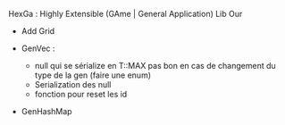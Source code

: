 HexGa : Highly Extensible (GAme | General Application) Lib Our

- Add Grid

- GenVec : 
    - null qui se sérialize en T::MAX pas bon en cas de changement du type de la gen (faire une enum)
    - Serialization des null
    - fonction pour reset les id

- GenHashMap

